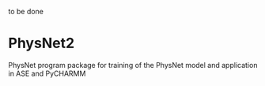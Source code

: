 to be done

# PhysNet2
PhysNet program package for training of the PhysNet model and application in ASE and PyCHARMM
